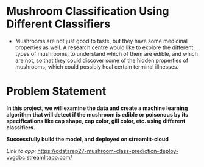 # Mushroom Classification Using Different Classifiers
* Mushrooms are not just good to taste, but they have some medicinal properties as well. A research centre would like to explore the different types of mushrooms, to understand which of them are edible, and which are not, so that they could discover some of the hidden properties of mushrooms, which could possibly heal certain terminal illnesses.


# Problem Statement
**In this project, we will examine the data and create a machine learning algorithm that will detect if the mushroom is edible or poisonous by its specifications like cap shape, cap color, gill color, etc. using different classifiers.**



**Successfully build the model, and deployed on streamlit-cloud**

*Link to app:*
https://ddatarep27-mushroom-class-prediction-deploy-vvgdbc.streamlitapp.com/
